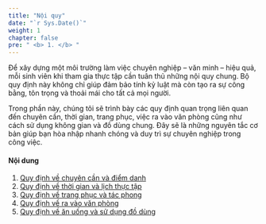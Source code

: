 ```yaml
---
title: "Nội quy"
date: "`r Sys.Date()`"
weight: 1
chapter: false
pre: " <b> 1. </b> "
---
```


Để xây dựng một môi trường làm việc chuyên nghiệp – văn minh – hiệu quả, mỗi sinh viên khi tham gia thực tập cần tuân thủ những nội quy chung. Bộ quy định này không chỉ giúp đảm bảo tính kỷ luật mà còn tạo ra sự công bằng, tôn trọng và thoải mái cho tất cả mọi người.

Trong phần này, chúng tôi sẽ trình bày các quy định quan trọng liên quan đến chuyên cần, thời gian, trang phục, việc ra vào văn phòng cũng như cách sử dụng không gian và đồ dùng chung. Đây sẽ là những nguyên tắc cơ bản giúp bạn hòa nhập nhanh chóng và duy trì sự chuyên nghiệp trong công việc.


#### Nội dung

1.  [Quy định về chuyên cần và điểm danh](1-regulations/1.1-diligence/)
2.  [Quy định về thời gian và lịch thực tập](1-regulations/1.2-time/)
3.  [Quy định về trang phục và tác phong](1-regulations/1.3-dress-code/)
4.  [Quy định về ra vào văn phòng](1-regulations/1.4-inout)
5.  [Quy định về ăn uống và sử dụng đồ dùng](1-regulations/1.5-eatuse)